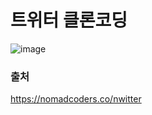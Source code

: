 # 트위터 클론코딩

![image](https://github.com/mynameisleesiwon/switter-reloaded/assets/101630961/ddc79379-130d-449b-90e8-65f62d92df1c)

### 출처
https://nomadcoders.co/nwitter

